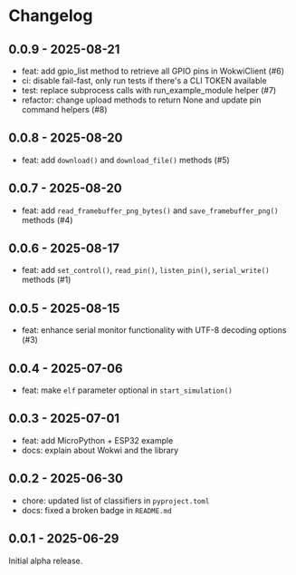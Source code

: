 # Changelog

## 0.0.9 - 2025-08-21

- feat: add gpio_list method to retrieve all GPIO pins in WokwiClient (#6)
- ci: disable fail-fast, only run tests if there's a CLI TOKEN available
- test: replace subprocess calls with run_example_module helper (#7)
- refactor: change upload methods to return None and update pin command helpers (#8)

## 0.0.8 - 2025-08-20

- feat: add `download()` and `download_file()` methods (#5)

## 0.0.7 - 2025-08-20

- feat: add `read_framebuffer_png_bytes()` and `save_framebuffer_png()` methods (#4)

## 0.0.6 - 2025-08-17

- feat: add `set_control()`, `read_pin()`, `listen_pin()`, `serial_write()` methods (#1)

## 0.0.5 - 2025-08-15

- feat: enhance serial monitor functionality with UTF-8 decoding options (#3)

## 0.0.4 - 2025-07-06

- feat: make `elf` parameter optional in `start_simulation()`

## 0.0.3 - 2025-07-01

- feat: add MicroPython + ESP32 example
- docs: explain about Wokwi and the library

## 0.0.2 - 2025-06-30

- chore: updated list of classifiers in `pyproject.toml`
- docs: fixed a broken badge in `README.md`

## 0.0.1 - 2025-06-29

Initial alpha release.
